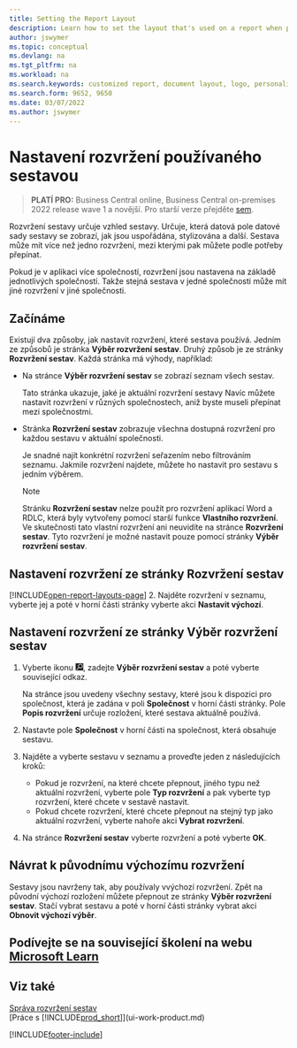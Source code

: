 ```yaml
---
title: Setting the Report Layout
description: Learn how to set the layout that's used on a report when previewing and printing.
author: jswymer
ms.topic: conceptual
ms.devlang: na
ms.tgt_pltfrm: na
ms.workload: na
ms.search.keywords: customized report, document layout, logo, personalize
ms.search.form: 9652, 9650
ms.date: 03/07/2022
ms.author: jswymer
---
```

# Nastavení rozvržení používaného sestavou

> **PLATÍ PRO:** Business Central online, Business Central on-premises 2022 release wave 1 a novější. Pro starší verze přejděte [sem](ui-how-change-layout-currently-used-report.md).

Rozvržení sestavy určuje vzhled sestavy. Určuje, která datová pole datové sady sestavy se zobrazí, jak jsou uspořádána, stylizována a další. Sestava může mít více než jedno rozvržení, mezi kterými pak můžete podle potřeby přepínat.

Pokud je v aplikaci více společností, rozvržení jsou nastavena na základě jednotlivých společností. Takže stejná sestava v jedné společnosti může mít jiné rozvržení v jiné společnosti.

## Začínáme

Existují dva způsoby, jak nastavit rozvržení, které sestava používá. Jedním ze způsobů je stránka **Výběr rozvržení sestav**. Druhý způsob je ze stránky **Rozvržení sestav**. Každá stránka má výhody, například:

- Na stránce **Výběr rozvržení sestav** se zobrazí seznam všech sestav.

   Tato stránka ukazuje, jaké je aktuální rozvržení sestavy Navíc můžete nastavit rozvržení v různých společnostech, aniž byste museli přepínat mezi společnostmi.

- Stránka **Rozvržení sestav** zobrazuje všechna dostupná rozvržení pro každou sestavu v aktuální společnosti.

   Je snadné najít konkrétní rozvržení seřazením nebo filtrováním seznamu. Jakmile rozvržení najdete, můžete ho nastavit pro sestavu s jedním výběrem.

   > [!NOTE]
   > Stránku **Rozvržení sestav** nelze použít pro rozvržení aplikací Word a RDLC, která byly vytvořeny pomocí starší funkce **Vlastního rozvržení**. Ve skutečnosti tato vlastní rozvržení ani neuvidíte na stránce **Rozvržení sestav**. Tyto rozvržení je možné nastavit pouze pomocí stránky **Výběr rozvržení sestav**.

## Nastavení rozvržení ze stránky Rozvržení sestav

[!INCLUDE[open-report-layouts-page](includes/open-report-layouts-page.md)]
2. Najděte rozvržení v seznamu, vyberte jej a poté v horní části stránky vyberte akci **Nastavit výchozí**.

## Nastavení rozvržení ze stránky Výběr rozvržení sestav

1. Vyberte ikonu ![Žárovky, která otevře funkci Řekněte mi](media/ui-search/search_small.png "Řekněte mi, co chcete dělat"), zadejte **Výběr rozvržení sestav** a poté vyberte související odkaz.

   Na stránce jsou uvedeny všechny sestavy, které jsou k dispozici pro společnost, která je zadána v poli **Společnost** v horní části stránky. Pole **Popis rozvržení** určuje rozložení, které sestava aktuálně používá.
2. Nastavte pole **Společnost** v horní části na společnost, která obsahuje sestavu.
3. Najděte a vyberte sestavu v seznamu a proveďte jeden z následujících kroků:

   - Pokud je rozvržení, na které chcete přepnout, jiného typu než aktuální rozvržení, vyberte pole **Typ rozvržení** a pak vyberte typ rozvržení, které chcete v sestavě nastavit.
   - Pokud chcete rozvržení, které chcete přepnout na stejný typ jako aktuální rozvržení, vyberte nahoře akci **Vybrat rozvržení**.

4. Na stránce **Rozvržení sestav** vyberte rozvržení a poté vyberte **OK**.

## Návrat k původnímu výchozímu rozvržení

Sestavy jsou navrženy tak, aby používaly vvýchozí rozvržení. Zpět na původní výchozí rozložení můžete přepnout ze stránky **Výběr rozvržení sestav**. Stačí vybrat sestavu a poté v horní části stránky vybrat akci **Obnovit výchozí výběr**.

## Podívejte se na související školení na webu [Microsoft Learn](/learn/modules/change-documents-dynamics-365-business-central/index)

## Viz také

[Správa rozvržení sestav](ui-manage-report-layouts.md)  
[Práce s [!INCLUDE[prod_short](includes/prod_short.md)]](ui-work-product.md)

[!INCLUDE[footer-include](includes/footer-banner.md)]